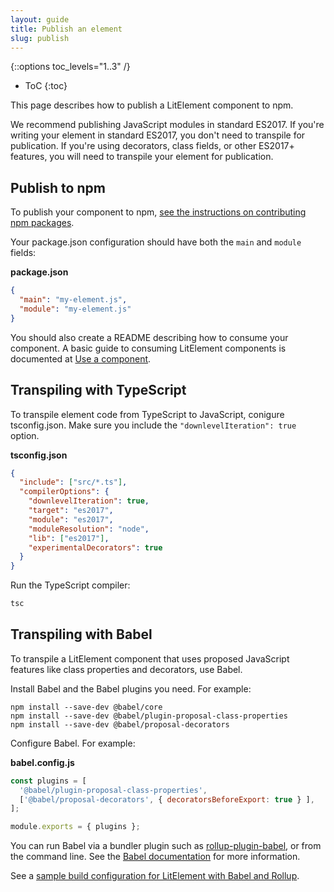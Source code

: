 ```yaml
---
layout: guide
title: Publish an element
slug: publish
---
```


{::options toc_levels="1..3" /}
* ToC
{:toc}

This page describes how to publish a LitElement component to npm.

We recommend publishing JavaScript modules in standard ES2017. If you're writing your element in standard ES2017, you don't need to transpile for publication. If you're using decorators, class fields, or other ES2017+ features, you will need to transpile your element for publication.

## Publish to npm

To publish your component to npm, [see the instructions on contributing npm packages](https://docs.npmjs.com/packages-and-modules/contributing-packages-to-the-registry).

Your package.json configuration should have both the `main` and `module` fields:

**package.json**

```json
{
  "main": "my-element.js",
  "module": "my-element.js"
}
```

You should also create a README describing how to consume your component. A basic guide to consuming LitElement components is documented at [Use a component](use).

## Transpiling with TypeScript

To transpile element code from TypeScript to JavaScript, conigure tsconfig.json. Make sure you include the `"downlevelIteration": true` option.

**tsconfig.json**

```json
{
  "include": ["src/*.ts"],
  "compilerOptions": {
    "downlevelIteration": true,
    "target": "es2017",
    "module": "es2017",
    "moduleResolution": "node",
    "lib": ["es2017"],
    "experimentalDecorators": true
  }
}
```

Run the TypeScript compiler: 

```bash
tsc 
```

## Transpiling with Babel

To transpile a LitElement component that uses proposed JavaScript features like class properties and decorators, use Babel. 

Install Babel and the Babel plugins you need. For example:

```
npm install --save-dev @babel/core
npm install --save-dev @babel/plugin-proposal-class-properties
npm install --save-dev @babel/proposal-decorators
```

Configure Babel. For example:

**babel.config.js**

```js
const plugins = [
  '@babel/plugin-proposal-class-properties',
  ['@babel/proposal-decorators', { decoratorsBeforeExport: true } ],
];

module.exports = { plugins };
```

You can run Babel via a bundler plugin such as [rollup-plugin-babel](https://www.npmjs.com/package/rollup-plugin-babel), or from the command line. See the [Babel documentation](https://babeljs.io/docs/en/) for more information.

See a [sample build configuration for LitElement with Babel and Rollup](https://github.com/PolymerLabs/lit-element-build-rollup/blob/master/src/index.html).
